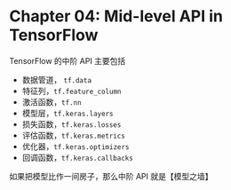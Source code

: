 # Chapter 04: Mid-level API in TensorFlow

TensorFlow 的中阶 API 主要包括

- 数据管道， `tf.data`
- 特征列，`tf.feature_column`
- 激活函数，`tf.nn`
- 模型层，`tf.keras.layers`
- 损失函数，`tf.keras.losses`
- 评估函数，`tf.keras.metrics`
- 优化器，`tf.keras.optimizers`
- 回调函数，`tf.keras.callbacks`

如果把模型比作一间房子，那么中阶 API 就是【模型之墙】
